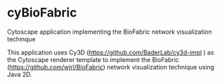 # cyBioFabric
Cytoscape application implementing the BioFabric network visualization techinque

This application uses Cy3D (https://github.com/BaderLab/cy3d-impl ) as the Cytoscape renderer template to implement the BioFabric
(https://github.com/wjrl/BioFabric) network visualization technique using Java 2D.
